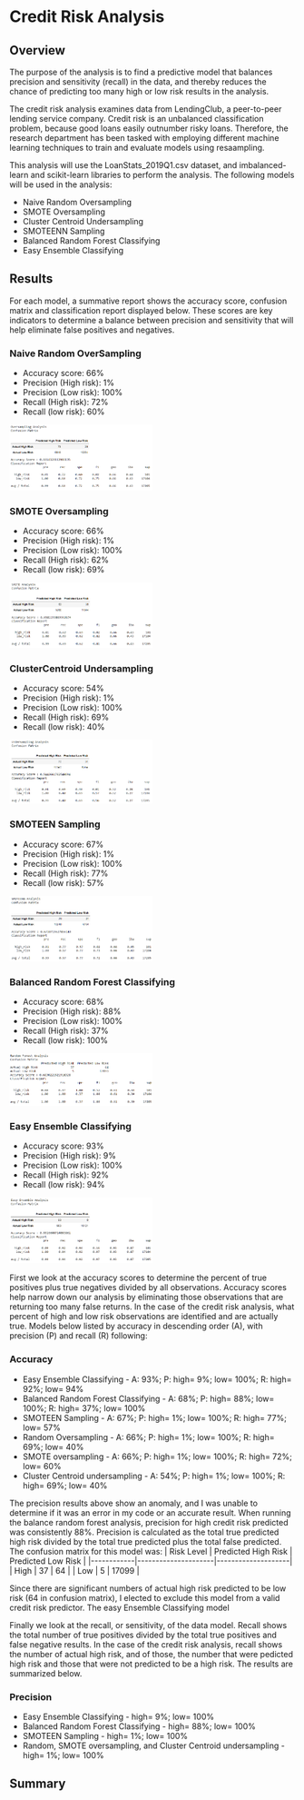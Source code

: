 # Credit Risk Analysis

## Overview
The purpose of the analysis is to find a predictive model that balances precision and sensitivity (recall) in the data, and thereby reduces the chance of predicting too many high or low risk results in the analysis.

The credit risk analysis examines data from LendingClub, a peer-to-peer lending service company. Credit risk is an unbalanced classification problem, because good loans easily outnumber risky loans. Therefore, the research department has been tasked with employing different machine learning techniques to train and evaluate models using resaampling.

This analysis will use the LoanStats_2019Q1.csv dataset, and imbalanced-learn and scikit-learn libraries to perform the analysis. The following models will be used in the analysis:
* Naive Random Oversampling
* SMOTE Oversampling
* Cluster Centroid Undersampling
* SMOTEENN Sampling
* Balanced Random Forest Classifying
* Easy Ensemble Classifying

## Results
For each model, a summative report shows the accuracy score, confusion matrix and classification report displayed below. These scores are key indicators to determine a balance between precision and sensitivity that will help eliminate false positives and negatives. 

### Naive Random OverSampling
* Accuracy score: 66%
* Precision (High risk): 1%
* Precision (Low risk): 100%
* Recall (High risk): 72%
* Recall (low risk): 60%

<img src="images/random_oversampling_report.png" width="50%" height="20%">

### SMOTE Oversampling
* Accuracy score: 66%
* Precision (High risk): 1%
* Precision (Low risk): 100%
* Recall (High risk): 62%
* Recall (low risk): 69%

<img src="images/smote_oversampling_report.png" width="50%" height="30%">

### ClusterCentroid Undersampling
* Accuracy score: 54%
* Precision (High risk): 1%
* Precision (Low risk): 100%
* Recall (High risk): 69%
* Recall (low risk): 40%

<img src="images/clustercentroid_undersampling_report.png" width="50%" height="30%">

### SMOTEEN Sampling
* Accuracy score: 67%
* Precision (High risk): 1%
* Precision (Low risk): 100%
* Recall (High risk): 77%
* Recall (low risk): 57%

<img src="images/smoteen_report.png" width="50%" height="30%">

### Balanced Random Forest Classifying
* Accuracy score: 68%
* Precision (High risk): 88%
* Precision (Low risk): 100%
* Recall (High risk): 37%
* Recall (low risk): 100%

<img src="images/random_forest_classifier_report.png" width="50%" height="30%">

### Easy Ensemble Classifying
* Accuracy score: 93%
* Precision (High risk): 9%
* Precision (Low risk): 100%
* Recall (High risk): 92%
* Recall (low risk): 94%

<img src="images/easy_ensemble_classifier_report.png" width="50%" height="30%">

First we look at the accuracy scores to determine the percent of true positives plus true negatives divided by all observations. Accuracy scores help narrow down our analysis by eliminating those observations that are returning too many false returns. In the case of the credit risk analysis, what percent of high and low risk observations are identified and are actually true. Models below listed by accuracy in descending order (A), with precision (P) and recall (R) following:

### Accuracy
* Easy Ensemble Classifying - A: 93%; P: high= 9%; low= 100%; R: high= 92%; low= 94%
* Balanced Random Forest Classifying - A: 68%; P: high= 88%; low= 100%; R: high= 37%; low= 100%
* SMOTEEN Sampling - A: 67%; P: high= 1%; low= 100%; R: high= 77%; low= 57%
* Random Oversampling - A: 66%; P: high= 1%; low= 100%; R: high= 69%; low= 40%
* SMOTE oversampling - A: 66%; P: high= 1%; low= 100%; R: high= 72%; low= 60%
* Cluster Centroid undersampling - A: 54%; P: high= 1%; low= 100%; R: high= 69%; low= 40%


The precision results above show an anomaly, and I was unable to determine if it was an error in my code or an accurate result. When running the balance random forest analysis, precision for high credit risk predicted was consistently 88%. Precision is calculated as the total true predicted high risk divided by the total true predicted plus the total false predicted. The confusion matrix for this model was:
| Risk Level | Predicted High Risk | Predicted Low Risk |
|------------|---------------------|--------------------|
| High       |       37            |        64          |
| Low        |        5            |     17099          |

Since there are significant numbers of actual high risk predicted to be low risk (64 in confusion matrix), I elected to exclude this model from a valid credit risk predictor. The easy Ensemble Classifying model 

Finally we look at the recall, or sensitivity, of the data model. Recall shows the total number of true positives divided by the total true positives and false negative results. In the case of the credit risk analysis, recall shows the number of actual high risk, and of those, the number that were pedicted high risk and those that were not predicted to be a high risk. The results are summarized below. 
### Precision
* Easy Ensemble Classifying - high= 9%; low= 100%
* Balanced Random Forest Classifying - high= 88%; low= 100%
* SMOTEEN Sampling - high= 1%; low= 100%
* Random, SMOTE oversampling, and Cluster Centroid undersampling - high= 1%; low= 100%


## Summary

